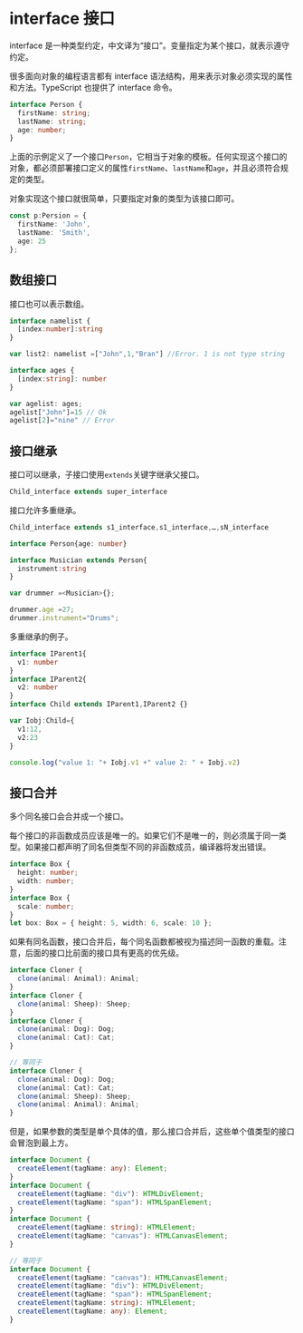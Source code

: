 # interface 接口

interface 是一种类型约定，中文译为“接口”。变量指定为某个接口，就表示遵守约定。

很多面向对象的编程语言都有 interface 语法结构，用来表示对象必须实现的属性和方法。TypeScript 也提供了 interface 命令。

```typescript
interface Person {
  firstName: string;
  lastName: string;
  age: number;
}
```

上面的示例定义了一个接口`Person`，它相当于对象的模板。任何实现这个接口的对象，都必须部署接口定义的属性`firstName`、`lastName`和`age`，并且必须符合规定的类型。

对象实现这个接口就很简单，只要指定对象的类型为该接口即可。

```typescript
const p:Persion = {
  firstName: 'John',
  lastName: 'Smith',
  age: 25
};
```

## 数组接口

接口也可以表示数组。

```typescript
interface namelist {
  [index:number]:string
}

var list2: namelist =["John",1,"Bran"] //Error. 1 is not type string 

interface ages {
  [index:string]: number
}

var agelist: ages;
agelist["John"]=15 // Ok
agelist[2]="nine" // Error
```

## 接口继承

接口可以继承，子接口使用`extends`关键字继承父接口。

```typescript
Child_interface extends super_interface
```

接口允许多重继承。

```typescript
Child_interface extends s1_interface,s1_interface,…,sN_interface
```

```typescript
interface Person{age: number}

interface Musician extends Person{
  instrument:string
}

var drummer =<Musician>{};

drummer.age =27;
drummer.instrument="Drums";
```

多重继承的例子。

```typescript
interface IParent1{
  v1: number
}
interface IParent2{
  v2: number
}
interface Child extends IParent1,IParent2 {}

var Iobj:Child={
  v1:12,
  v2:23
}

console.log("value 1: "+ Iobj.v1 +" value 2: " + Iobj.v2)
```

## 接口合并

多个同名接口会合并成一个接口。

每个接口的非函数成员应该是唯一的。如果它们不是唯一的，则必须属于同一类型。如果接口都声明了同名但类型不同的非函数成员，编译器将发出错误。

```typescript
interface Box {
  height: number;
  width: number;
}
interface Box {
  scale: number;
}
let box: Box = { height: 5, width: 6, scale: 10 };
```

如果有同名函数，接口合并后，每个同名函数都被视为描述同一函数的重载。注意，后面的接口比前面的接口具有更高的优先级。

```typescript
interface Cloner {
  clone(animal: Animal): Animal;
}
interface Cloner {
  clone(animal: Sheep): Sheep;
}
interface Cloner {
  clone(animal: Dog): Dog;
  clone(animal: Cat): Cat;
}

// 等同于
interface Cloner {
  clone(animal: Dog): Dog;
  clone(animal: Cat): Cat;
  clone(animal: Sheep): Sheep;
  clone(animal: Animal): Animal;
}
```

但是，如果参数的类型是单个具体的值，那么接口合并后，这些单个值类型的接口会冒泡到最上方。

```typescript
interface Document {
  createElement(tagName: any): Element;
}
interface Document {
  createElement(tagName: "div"): HTMLDivElement;
  createElement(tagName: "span"): HTMLSpanElement;
}
interface Document {
  createElement(tagName: string): HTMLElement;
  createElement(tagName: "canvas"): HTMLCanvasElement;
}

// 等同于
interface Document {
  createElement(tagName: "canvas"): HTMLCanvasElement;
  createElement(tagName: "div"): HTMLDivElement;
  createElement(tagName: "span"): HTMLSpanElement;
  createElement(tagName: string): HTMLElement;
  createElement(tagName: any): Element;
}
```